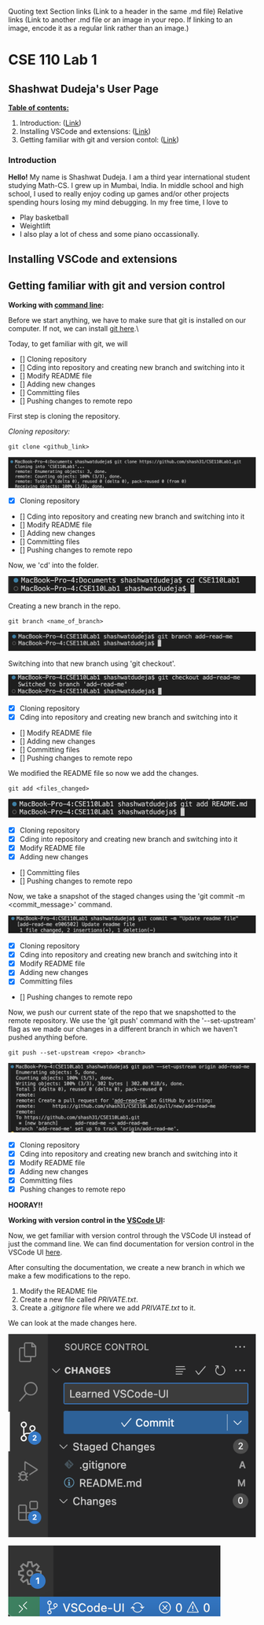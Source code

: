 Quoting text
Section links (Link to a header in the same .md file)
Relative links (Link to another .md file or an image in your repo. If linking to an image, encode it as a regular link rather than an image.)

# CSE 110 Lab 1

## Shashwat Dudeja's User Page

**<ins>Table of contents:</ins>**
1. Introduction: ([Link](#Introduction))
2. Installing VSCode and extensions: ([Link](#Installing_VSCode_and_extensions))
3. Getting familiar with git and version contol: ([Link](#Getting_familiar_with_git_and_version_control))

### Introduction
**Hello!** My name is Shashwat Dudeja. I am a third year international student studying Math-CS.
I grew up in Mumbai, India. In middle school and high school, I used to really enjoy coding up games and/or other projects spending hours losing my mind debugging.
In my free time, I love to 
- Play basketball 
- Weightlift
- I also play a lot of chess and some piano occassionally.

## Installing VSCode and extensions



## Getting familiar with git and version control

**Working with <ins>command line</ins>:**

Before we start anything, we have to make sure that git is installed on our computer. If not, we can install [git here](https://git-scm.com/downloads).\

Today, to get familiar with git, we will 

- [] Cloning repository
- [] Cding into repository and creating new branch and switching into it
- [] Modify README file
- [] Adding new changes
- [] Committing files
- [] Pushing changes to remote repo


First step is cloning the repository.

_Cloning repository:_

```
git clone <github_link>
```

![git clone command](/screenshots/git_clone.png)

- [x] Cloning repository
- [] Cding into repository and creating new branch and switching into it
- [] Modify README file
- [] Adding new changes
- [] Committing files
- [] Pushing changes to remote repo

Now, we 'cd' into the folder.

![cd command](/screenshots/cd_img.png)


Creating a new branch in the repo.

```
git branch <name_of_branch>
```

![git branch cmd](/screenshots/creating_branchimg.png)

Switching into that new branch using 'git checkout'. 

![git checkout cmd](/screenshots/switching_branchimg.png)

- [x] Cloning repository
- [x] Cding into repository and creating new branch and switching into it
- [] Modify README file
- [] Adding new changes
- [] Committing files
- [] Pushing changes to remote repo

We modified the README file so now we add the changes.

```
git add <files_changed>
```

![git add cmd](/screenshots/git_addimg.png)

- [x] Cloning repository
- [x] Cding into repository and creating new branch and switching into it
- [x] Modify README file
- [x] Adding new changes
- [] Committing files
- [] Pushing changes to remote repo

Now, we take a snapshot of the staged changes using the 'git commit -m <commit_message>' command.

![git commit cmd](/screenshots/git_commitimg.png)

- [x] Cloning repository
- [x] Cding into repository and creating new branch and switching into it
- [x] Modify README file
- [x] Adding new changes
- [x] Committing files
- [] Pushing changes to remote repo

Now, we push our current state of the repo that we snapshotted to the remote repository.
We use the 'git push' command with the '--set-upstream' flag as we made our changes in a different branch in which we haven't pushed anything before.

```
git push --set-upstream <repo> <branch>
```

![git push cmd](/screenshots/git_pushimg.png)

- [x] Cloning repository
- [x] Cding into repository and creating new branch and switching into it
- [x] Modify README file
- [x] Adding new changes
- [x] Committing files
- [x] Pushing changes to remote repo

**HOORAY!!**

**Working with version control in the <ins>VSCode UI</ins>:**

Now, we get familiar with version control through the VSCode UI instead of just the command line.
We can find documentation for version control in the VSCode UI [here](https://code.visualstudio.com/docs/sourcecontrol/overview#_git-support).


After consulting the documentation, we create a new branch in which we make a few modifications to the repo.
1. Modify the README file
2. Create a new file called _PRIVATE.txt_.
3. Create a _.gitignore_ file where we add _PRIVATE.txt_ to it.

We can look at the made changes here.

![staged commit](/screenshots/staged_commit_and_msg.png)

![current branch](/screenshots/current_branch.png)











